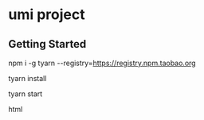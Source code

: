 # umi project

## Getting Started

npm i -g tyarn --registry=https://registry.npm.taobao.org

tyarn install

tyarn start

html

<meta name="referrer" content="no-referrer" />